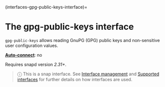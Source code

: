 (interfaces-gpg-public-keys-interface)=
# The gpg-public-keys interface

`gpg-public-keys` allows reading GnuPG (GPG) public keys and non-sensitive user configuration values.

**[Auto-connect](/t/interface-management/6154#heading--auto-connections)**: no</br>

Requires snapd version _2.31+_.

> ⓘ  This is a snap interface. See [Interface management](/) and [Supported interfaces](/interfaces/index) for further details on how interfaces are used.

